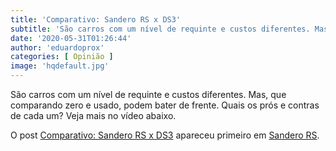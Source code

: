 ```yaml
---
title: 'Comparativo: Sandero RS x DS3'
subtitle: 'São carros com um nível de requinte e custos diferentes. Mas, que comparando zero e usado, podem bater de frente. Quais os prós e contras de cada um?'
date: '2020-05-31T01:26:44'
author: 'eduardoprox'
categories: [ Opinião ]
image: 'hqdefault.jpg'
---
```


São carros com um nível de requinte e custos diferentes. Mas, que comparando zero e usado, podem bater de frente. Quais os prós e contras de cada um? Veja mais no vídeo abaixo.




O post [Comparativo: Sandero RS x DS3](https://sanderors.com/comparativo-sandero-rs-x-ds3/) apareceu primeiro em [Sandero RS](https://sanderors.com).

